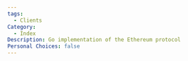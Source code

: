 ```yaml
---
tags:
  - Clients
Category:
  - Index
Description: Go implementation of the Ethereum protocol
Personal Choices: false
---
```

